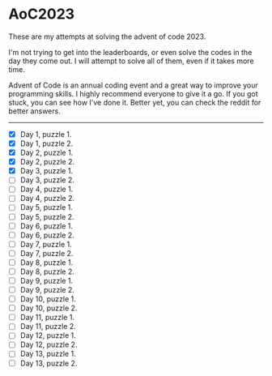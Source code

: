 # AoC2023
These are my attempts at solving the advent of code 2023. 

I'm not trying to get into the leaderboards, or even solve the codes in the day they come out. I will attempt to solve all of them, even if it takes more time.

Advent of Code is an annual coding event and a great way to improve your programming skills. I highly recommend everyone to give it a go. If you got stuck, you can see how I've done it. Better yet, you can check the reddit for better answers.

----

- [x] Day 1, puzzle 1.
- [x] Day 1, puzzle 2.
- [x] Day 2, puzzle 1.
- [x] Day 2, puzzle 2.
- [x] Day 3, puzzle 1.
- [ ] Day 3, puzzle 2.
- [ ] Day 4, puzzle 1.
- [ ] Day 4, puzzle 2.
- [ ] Day 5, puzzle 1.
- [ ] Day 5, puzzle 2.
- [ ] Day 6, puzzle 1.
- [ ] Day 6, puzzle 2.
- [ ] Day 7, puzzle 1.
- [ ] Day 7, puzzle 2.
- [ ] Day 8, puzzle 1.
- [ ] Day 8, puzzle 2.
- [ ] Day 9, puzzle 1.
- [ ] Day 9, puzzle 2.
- [ ] Day 10, puzzle 1.
- [ ] Day 10, puzzle 2.
- [ ] Day 11, puzzle 1.
- [ ] Day 11, puzzle 2.
- [ ] Day 12, puzzle 1.
- [ ] Day 12, puzzle 2.
- [ ] Day 13, puzzle 1.
- [ ] Day 13, puzzle 2.